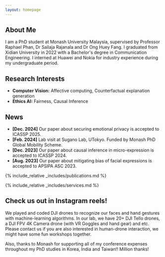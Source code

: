 ```yaml
---
layout: homepage
---
```


## About Me

I am a PhD student at Monash University Malaysia, supervised by Professor Raphael Phan, Dr Sailaja Rajanala and Dr Ong Huey Fang. I graduated from Xidian University in 2022 with a Bachelor's degree in Communication Engineering. I interned at Huawei and Nokia for industry experience during my undergraduate period. 

## Research Interests

- **Computer Vision:** Affective computing, Counterfactual explanation generation
- **Ethics AI:** Fairness, Causal Inference

## News

- **[Dec. 2024]** Our paper about securing emotional privacy is accepted to ICASSP 2025.
- **[Feb. 2024]** Lab visit at Sugano Lab, UTokyo. Funded by Monash PhD Global Mobility Scheme.
- **[Dec. 2023]** Our paper about causal inference in micro-expression is accepted to ICASSP 2024.
- **[Aug. 2023]** Our paper about mitigating bias of facial expressions is accepted to APSIPA ASC 2023.

{% include_relative _includes/publications.md %}

{% include_relative _includes/services.md %}

## Check us out in Instagram reels! 
We played and coded DJI drones to recognize our faces and hand gestures with machine-learning algorithms. 
In our lab, we have 20+ DJI Tello drones, a DJI FPV 4K Camera drone (with VR Goggles and hand gear) and etc.
Please contact us if you are also interested in human-drone interaction, we might have some fun workshops together. 

Also, thanks to Monash for supporting all of my conference expenses throughout my PhD studies in Korea, India and Taiwan!! Million thanks!
  
<div style="display: flex; gap: 20px; flex-wrap: wrap; align-items: flex-start;" class="media-container">

  <!-- Instagram Reel -->
  <div style="flex: 1 1 320px; max-width: 320px;">
    <blockquote class="instagram-media" data-instgrm-permalink="https://www.instagram.com/reel/C3CgQROvK5g/?hl=en" data-instgrm-version="14" style="width: 45%;"></blockquote>
  </div>
</div>

